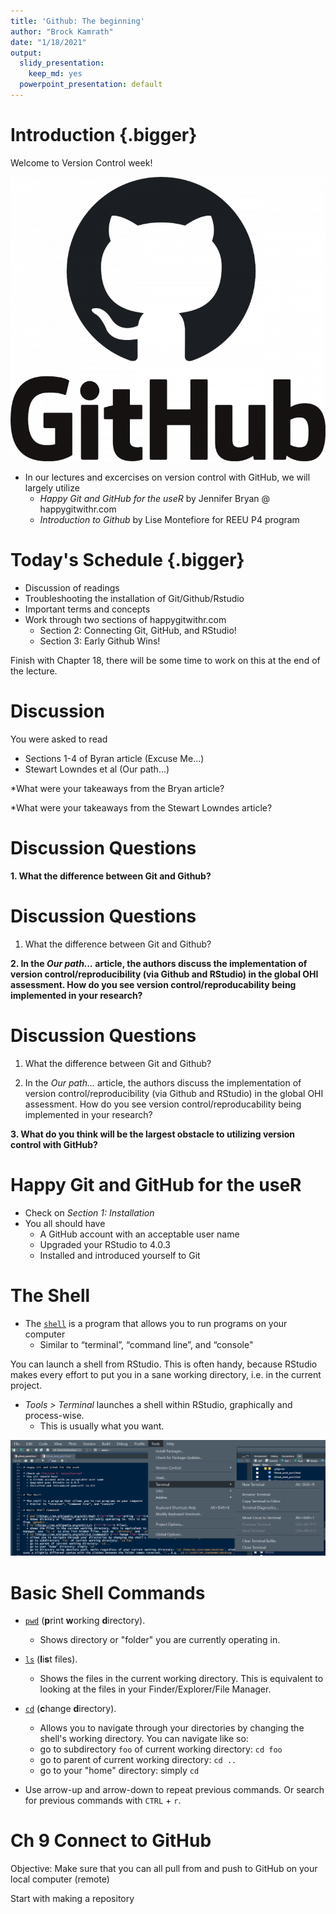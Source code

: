 ```yaml
---
title: 'Github: The beginning'
author: "Brock Kamrath"
date: "1/18/2021"
output:
  slidy_presentation: 
    keep_md: yes
  powerpoint_presentation: default
---
```




# Introduction {.bigger}

Welcome to Version Control week!

<img src="pres_figs/github_logo2.png" width="768" />

* In our lectures and excercises on version control with GitHub, we will largely utilize 
  + *Happy Git and GitHub for the useR* by Jennifer Bryan @ happygitwithr.com
  + *Introduction to Github* by Lise Montefiore for REEU P4 program

# Today's Schedule {.bigger}

* Discussion of readings
* Troubleshooting the installation of Git/Github/Rstudio
* Important terms and concepts
* Work through two sections of happygitwithr.com
  + Section 2: Connecting Git, GitHub, and RStudio!
  + Section 3: Early Github Wins!

Finish with Chapter 18, there will be some time to work on this at the end of the lecture.

# Discussion
You were asked to read

* Sections 1-4 of Byran article (Excuse Me...)
* Stewart Lowndes et al (Our path...)

*What were your takeaways from the Bryan article?

*What were your takeaways from the Stewart Lowndes article?

# Discussion Questions

**1. What the difference between Git and Github?**

# Discussion Questions

1. What the difference between Git and Github?

**2. In the *Our path...* article, the authors discuss the implementation of version control/reproducibility (via Github and RStudio) in the global OHI assessment. How do you see version control/reproducability being implemented in your research?**

# Discussion Questions

1. What the difference between Git and Github?

2. In the *Our path...* article, the authors discuss the implementation of version control/reproducibility (via Github and RStudio) in the global OHI assessment. How do you see version control/reproducability being implemented in your research?

**3. What do you think will be the largest obstacle to utilizing version control with GitHub?**

# Happy Git and GitHub for the useR

* Check on *Section 1: Installation*
* You all should have
  + A GitHub account with an acceptable user name
  + Upgraded your RStudio to 4.0.3
  + Installed and introduced yourself to Git


# The Shell 

* The [`shell`](https://happygitwithr.com/shell.html) is a program that allows you to run programs on your computer
  + Similar to “terminal”, “command line”, and “console"

You can launch a shell from RStudio. This is often handy, because RStudio makes every effort to put you in a sane working directory, i.e. in the current project.

  * *Tools > Terminal* launches a shell within RStudio, graphically and process-wise. 
    + This is usually what you want.


![](pres_figs/terminal.png)

# Basic Shell Commands

* [`pwd`](https://en.wikipedia.org/wiki/Pwd) (**p**rint **w**orking **d**irectory). 
  + Shows directory or "folder" you are currently operating in.
* [`ls`](https://en.wikipedia.org/wiki/Ls) (**l**i**s**t files). 
  + Shows the files in the current working directory. This is equivalent to looking at the files in your Finder/Explorer/File Manager.
* [`cd`](https://en.wikipedia.org/wiki/Cd_(command)) (**c**hange **d**irectory). 
  + Allows you to navigate through your directories by changing the shell's working directory. You can navigate like so:
  - go to subdirectory `foo` of current working directory: `cd foo`
  - go to parent of current working directory: `cd ..`
  - go to your "home" directory: simply `cd`

* Use arrow-up and arrow-down to repeat previous commands. Or search for previous commands with `CTRL` + `r`.

# Ch 9 Connect to GitHub

Objective: Make sure that you can all pull from and push to GitHub on your local computer (remote)

Start with making a repository

# 


